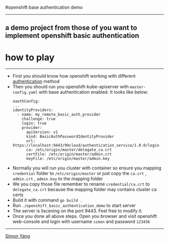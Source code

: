 #openshift base authentication demo 

----
a demo project from those of you want to implement openshift basic authentication
----


how to play
==================================

----

* First you should know how openshift working with different [authentication] method
* Then you should run you openshift-kube-apiserver with ``master-config.yaml`` with base authentication enabled. It looks like below:
    ```
    oauthConfig:
    ...
    identityProviders:
      - name: my_remote_basic_auth_provider
        challenge: true
        login: true
        provider:
          apiVersion: v1
          kind: BasicAuthPasswordIdentityProvider
          url: https://localhost:9443/99cloud/authentication_service/1.0.0/login
          ca: /etc/origin/master/delegate_ca.crt
          certFile: /etc/origin/master/admin.crt
          keyFile: /etc/origin/master/admin.key
    ```
* Normally you will run you cluster with container so ensure you mapping ``credential`` folder to ``/etc/origin/master`` or just copy the ``ca.crt`` , ``admin.crt`` , ``admin.key`` to the mapping folder
* We you copy those file remember to rename ``credential/ca.crt`` to ``delegate_ca.crt`` because the mapping folder may contains cluster ca certs
* Build it with command ``go build .``
* Run ``./openshift_basic_authentication_demo`` to start server 
* The server is liscening on the port 9443. Feel free to modify it.
* Once you done all above steps. Open you browser and visit openshift web-console and login with username ``simon`` and password ``123456``


----

[Simon Yang]

[authentication]: https://docs.openshift.com/enterprise/3.0/admin_guide/configuring_authentication.html#BasicAuthPasswordIdentityProvider
[Simon Yang]: simonycj@gmail.com